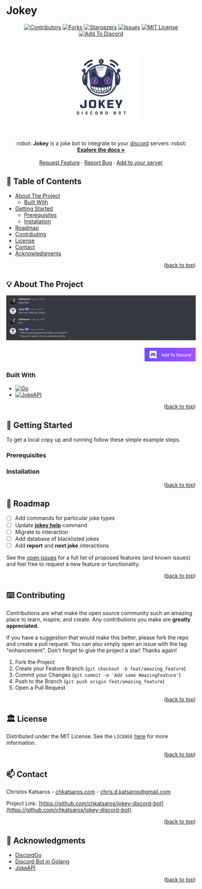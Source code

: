 <div id="top"></div>

# Jokey 

<div align="center">
  
  [![Contributors][contributors-shield]][contributors-url]
  [![Forks][forks-shield]][forks-url]
  [![Stargazers][stars-shield]][stars-url]
  [![Issues][issues-shield]][issues-url]
  [![MIT License][license-shield]][license-url]
  [![Add To Discord][add-to-discord-shield]][add-to-discord-url]
  <!-- [![LinkedIn][linkedin-shield]][linkedin-url] -->
  
</div>

<!-- PROJECT LOGO -->
<br />
<div align="center">
  <a href="https://github.com/chkatsaros/jokey-discord-bot/">
    <img src='./images/jokey-logo.png' alt='Jokey Logo' width=200/>
  </a>
  <br/>
  <br/>

  <p align="center">
    :robot: <strong>Jokey</strong> is a joke bot to integrate to your <a href="https://discord.com/" alt="Discord Link">discord</a> servers :robot:
    <br />
    <a href="https://github.com/chkatsaros/jokey-discord-bot"><strong>Explore the docs »</strong></a>
    <br />
    <br />
    <a href="https://github.com/chkatsaros/jokey-discord-bot/issues/new?labels=bug">Request Feature</a>
    ·
    <a href="https://github.com/chkatsaros/jokey-discord-bot/issues/new?labels=enhancement">Report Bug</a>
    ·
    <a href="https://discord.com/oauth2/authorize?client_id=1003384862947946538&scope=bot">Add to your server</a>
  </p>
</div>

## 📝 Table of Contents

  <ul>
    <li>
      <a href="#-about-the-project">About The Project</a>
      <ul>
        <li><a href="#built-with">Built With</a></li>
      </ul>
    </li>
    <li>
      <a href="#-getting-started">Getting Started</a>
      <ul>
        <li><a href="#prerequisites">Prerequisites</a></li>
        <li><a href="#installation">Installation</a></li>
      </ul>
    </li>
<!--     <li><a href="#usage">Usage</a></li> -->
    <li><a href="#-roadmap">Roadmap</a></li>
    <li><a href="#%EF%B8%8F-contributing">Contributing</a></li>
    <li><a href="#%EF%B8%8F-license">License</a></li>
    <li><a href="#-contact">Contact</a></li>
    <li><a href="#-acknowledgments">Acknowledgments</a></li>
  </ul>
  
  <p align="right">(<a href="#top">back to top</a>)</p>

<!-- ABOUT THE PROJECT -->

## 💡 About The Project

<div align="center">
  <a href="https://github.com/chkatsaros/jokey-discord-bot/">
    <img src='./images/jokey-about.png' alt='Jokey About'/>
  </a>
</div>
<br/>
<!-- [![Product Name Screen Shot][product-screenshot]](https://example.com) -->


<div align="right">
  <a href="https://discord.com/oauth2/authorize?client_id=1003384862947946538&scope=bot">
    <img src="./images/addtodiscord.png" alt="Add to discord button" height="36"/>
  </a>
</div>

### Built With

- [![Go][golang]][golang-url]
- [![JokeAPI][jokeapi]][jokeapi-url]
<!-- - [![Next][next.js]][next-url]
- [![React][react.js]][react-url]
- [![Vue][vue.js]][vue-url]
- [![Angular][angular.io]][angular-url]
- [![Svelte][svelte.dev]][svelte-url]
- [![Laravel][laravel.com]][laravel-url]
- [![Bootstrap][bootstrap.com]][bootstrap-url]
- [![JQuery][jquery.com]][jquery-url] -->

<p align="right">(<a href="#top">back to top</a>)</p>

<!-- GETTING STARTED -->

## 🏁 Getting Started

<!-- This is an example of how you may give instructions on setting up your project locally. -->
To get a local copy up and running follow these simple example steps.

### Prerequisites

<!-- This is an example of how to list things you need to use the software and how to install them.

- npm
  ```sh
  npm install npm@latest -g
  ``` -->

### Installation

<!-- 1. Get a free API Key at [https://example.com](https://example.com)
2. Clone the repo
   ```sh
   git clone https://github.com/chkatsaros/jokey-discord-bot.git
   ```
3. Install NPM packages
   ```sh
   npm install
   ```
4. Enter your API in `config.js`
   ```js
   const API_KEY = "ENTER YOUR API";
   ``` -->

<p align="right">(<a href="#top">back to top</a>)</p>

<!-- USAGE EXAMPLES -->

<!-- ## Usage

Use this space to show useful examples of how a project can be used. Additional screenshots, code examples and demos work well in this space. You may also link to more resources.

_For more examples, please refer to the [Documentation](https://example.com)_

<p align="right">(<a href="#top">back to top</a>)</p> -->

<!-- ROADMAP -->

## 🧭 Roadmap

- [ ] Add commands for particular joke types
- [ ] Update [__jokey help__](https://github.com/chkatsaros/jokey-discord-bot/blob/master/bot/bot.go#L60) command
- [ ] Migrate to interaction
- [ ] Add database of blacklisted jokes
- [ ] Add __report__ and __next joke__ interactions  

See the [open issues](https://github.com/chkatsaros/jokey-discord-bot/issues) for a full list of proposed features (and known issues) and feel free to request a new feature or functionality.

<p align="right">(<a href="#top">back to top</a>)</p>

<!-- CONTRIBUTING -->

## ⌨️ Contributing

Contributions are what make the open source community such an amazing place to learn, inspire, and create. Any contributions you make are **greatly appreciated**.

If you have a suggestion that would make this better, please fork the repo and create a pull request. You can also simply open an issue with the tag "enhancement".
Don't forget to give the project a star! Thanks again!

1. Fork the Project
2. Create your Feature Branch (`git checkout -b feat/amazing_feature`)
3. Commit your Changes (`git commit -m 'Add some AmazingFeature'`)
4. Push to the Branch (`git push origin feat/amazing_feature`)
5. Open a Pull Request

<p align="right">(<a href="#top">back to top</a>)</p>

<!-- LICENSE -->

## 🏛️ License

Distributed under the MIT License. See the `LICENSE` [here](https://github.com/chkatsaros/jokey-discord-bot/blob/master/LICENSE) for more information.

<p align="right">(<a href="#top">back to top</a>)</p>

<!-- CONTACT -->

## 📫 Contact

Christos Katsaros - [chkatsaros.com](https://www.chkatsaros.com) - chris.d.katsaros@gmail.com

Project Link: [https://github.com/chkatsaros/jokey-discord-bot](https://github.com/chkatsaros/jokey-discord-bot)

<p align="right">(<a href="#top">back to top</a>)</p>

<!-- ACKNOWLEDGMENTS -->

## 🎉 Acknowledgments

- [DiscordGo](https://github.com/bwmarrin/discordgo)
- [Discord Bot in Golang](https://github.com/Rahulkumar2002/discord-bot-golang?ref=golangexample.com)
- [JokeAPI](https://jokeapi.dev/)

<p align="right">(<a href="#top">back to top</a>)</p>

<!-- MARKDOWN LINKS & IMAGES -->
<!-- https://www.markdownguide.org/basic-syntax/#reference-style-links -->

[contributors-shield]: https://img.shields.io/github/contributors/chkatsaros/jokey-discord-bot.svg?style=for-the-badge
[contributors-url]: https://github.com/chkatsaros/jokey-discord-bot/graphs/contributors
[forks-shield]: https://img.shields.io/github/forks/chkatsaros/jokey-discord-bot.svg?style=for-the-badge
[forks-url]: https://github.com/chkatsaros/jokey-discord-bot/network/members
[stars-shield]: https://img.shields.io/github/stars/chkatsaros/jokey-discord-bot.svg?style=for-the-badge&color=ffac33
[stars-url]: https://github.com/chkatsaros/jokey-discord-bot/stargazers
[issues-shield]: https://img.shields.io/github/issues/chkatsaros/jokey-discord-bot.svg?style=for-the-badge
[issues-url]: https://github.com/chkatsaros/jokey-discord-bot/issues
[license-shield]: https://img.shields.io/github/license/chkatsaros/jokey-discord-bot.svg?style=for-the-badge
[license-url]: https://github.com/chkatsaros/jokey-discord-bot/blob/master/LICENSE
[linkedin-shield]: https://img.shields.io/badge/-LinkedIn-black.svg?style=for-the-badge&logo=linkedin&colorB=555
[add-to-discord-url]: https://discord.com/oauth2/authorize?client_id=1003384862947946538&scope=bot
[add-to-discord-shield]: https://img.shields.io/badge/-Add%20to%20discord-transparent.svg?style=for-the-badge&logo=discord&logoColor=white&color=7289da
[linkedin-url]: https://linkedin.com/in/chkatsaros
[product-screenshot]: images/screenshot.png
[next.js]: https://img.shields.io/badge/next.js-000000?style=for-the-badge&logo=nextdotjs&logoColor=white
[next-url]: https://nextjs.org/
[react.js]: https://img.shields.io/badge/React-20232A?style=for-the-badge&logo=react&logoColor=61DAFB
[react-url]: https://reactjs.org/
[vue.js]: https://img.shields.io/badge/Vue.js-35495E?style=for-the-badge&logo=vuedotjs&logoColor=4FC08D
[vue-url]: https://vuejs.org/
[angular.io]: https://img.shields.io/badge/Angular-DD0031?style=for-the-badge&logo=angular&logoColor=white
[angular-url]: https://angular.io/
[svelte.dev]: https://img.shields.io/badge/Svelte-4A4A55?style=for-the-badge&logo=svelte&logoColor=FF3E00
[svelte-url]: https://svelte.dev/
[laravel.com]: https://img.shields.io/badge/Laravel-FF2D20?style=for-the-badge&logo=laravel&logoColor=white
[laravel-url]: https://laravel.com
[bootstrap.com]: https://img.shields.io/badge/Bootstrap-563D7C?style=for-the-badge&logo=bootstrap&logoColor=white
[bootstrap-url]: https://getbootstrap.com
[jquery.com]: https://img.shields.io/badge/jQuery-0769AD?style=for-the-badge&logo=jquery&logoColor=white
[jquery-url]: https://jquery.com
[golang]: https://img.shields.io/badge/GO-29BEB0?style=for-the-badge&logo=go&logoColor=white
[golang-url]: https://go.dev/
[jokeapi]: https://img.shields.io/badge/jokeapi-3f188f?style=for-the-badge
[jokeapi-url]: https://github.com/Sv443/JokeAPI
